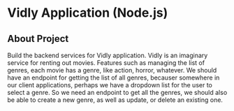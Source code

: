 # Vidly Application (Node.js)

## About Project
Build the backend services for Vidly application. Vidly is an imaginary service for renting out movies. Features such as managing the list of genres, each movie has a genre, like action, horror, whatever. We should have an endpoint for getting the list of all genres, becauser somewhere in our client applications, perhaps we have a dropdown list for the user to select a genre. So we need an endpoint to get all the genres, we should also be able to create a new genre, as well as update, or delete an existing one. 